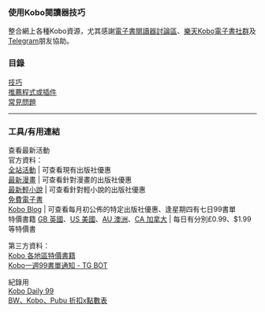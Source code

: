 ### 使用Kobo閱讀器技巧

整合網上各種Kobo資源，尤其感謝[電子書閱讀器討論區](https://www.facebook.com/groups/ereaderfamily)、[樂天Kobo電子書社群](https://www.facebook.com/groups/KoboTWN)及[Telegram](https://t.me/KoboTWN)朋友協助。

### 目錄

[技巧](/Doc/技巧.md)<br>
[推薦程式或插件](/Doc/推薦程式或插件.md)<br>
[常見問題](/Doc/常見問題.md)<br>

<hr>

### 工具/有用連結

查看最新活動<br>
官方資料：<br>
[全站活動](https://www.kobo.com/tw/zh/p/tw-activities-bestofmonth) | 可查看現有出版社優惠<br>
[最新漫畫](https://www.kobo.com/tw/zh/p/tw-comics-bestofmonth) | 可查看針對漫畫的出版社優惠<br>
[最新輕小說](https://www.kobo.com/tw/zh/p/tw-lightnovels-bestofmonth) | 可查看針對輕小說的出版社優惠<br>
[免費電子書](https://www.kobo.com/tw/zh/p/free-ebooks)<br>
[Kobo Blog](https://prod-news.kobo.com/zh/blog) | 可查看每月初公佈的特定出版社優惠、逢星期四有七日99書單<br>
特價書籍 [GB 英國](https://www.kobo.com/gb/en/deals)、[US 美國](https://www.kobo.com/us/en/deals)、[AU 澳洲](https://www.kobo.com/au/en/deals)、[CA 加拿大](https://www.kobo.com/ca/en/deals) | 每日有分別£0.99、$1.99等特價書<br>

第三方資料：<br>
[Kobo 各地區特價書籍](https://kobo-promotion.herokuapp.com)<br>
[Kobo一週99書單通知 - TG BOT](https://t.me/s/kobo_99_notifier)<br>

紀錄用<br>
[Kobo Daily 99](https://github.com/users/Megumi-B/projects/3/views/1)<br>
[BW、Kobo、Pubu 折扣x點數表](https://docs.google.com/spreadsheets/d/1W9_gRPUMlY4wpHd8-nKyTy67EQsEN4JlMU7ToVTkJEc/edit#gid=1565248845)
